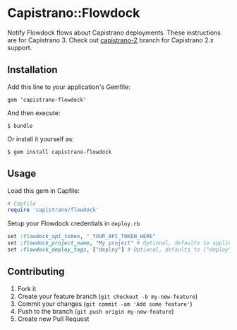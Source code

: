 # Capistrano::Flowdock

Notify Flowdock flows about Capistrano deployments. These instructions are for
Capistrano 3. Check out [capistrano-2](https://github.com/flowdock/capistrano-flowdock/tree/capistrano-2) branch for Capistrano 2.x support.

## Installation

Add this line to your application's Gemfile:

    gem 'capistrano-flowdock'

And then execute:

    $ bundle

Or install it yourself as:

    $ gem install capistrano-flowdock

## Usage

Load this gem in Capfile:

```ruby
# Capfile
require 'capistrano/flowdock'
```

Setup your Flowdock credentials in `deploy.rb`

```ruby
set :flowdock_api_token, "_YOUR_API_TOKEN_HERE"
set :flowdock_project_name, "My project" # Optional, defaults to application
set :flowdock_deploy_tags, ["deploy"] # Optional, defaults to ["deploy"]
```

## Contributing

1. Fork it
2. Create your feature branch (`git checkout -b my-new-feature`)
3. Commit your changes (`git commit -am 'Add some feature'`)
4. Push to the branch (`git push origin my-new-feature`)
5. Create new Pull Request
